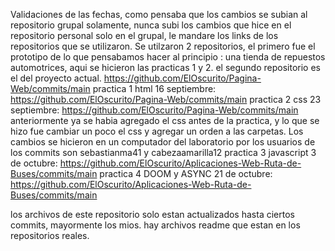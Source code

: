 Validaciones de las fechas, como pensaba que los cambios se subian al repositorio grupal solamente, nunca subi los cambios que hice en el repositorio personal solo en el grupal, le mandare los links de los repositorios que se utilizaron. Se utilzaron 2 repositorios, el primero fue el prototipo de lo que pensabamos hacer al principio
: una tienda de repuestos automotrices, aqui se hicieron las practicas 1 y 2. el segundo repositorio es el del proyecto actual.
 https://github.com/ElOscurito/Pagina-Web/commits/main
practica 1 html 16 septiembre: https://github.com/ElOscurito/Pagina-Web/commits/main
practica 2 css 23 septiembre: https://github.com/ElOscurito/Pagina-Web/commits/main anteriormente ya se habia agregado el css antes de la practica, y lo que se hizo fue
cambiar un poco el css y agregar un orden a las carpetas. Los cambios se hicieron en un computador del laboratorio por los usuarios de los commits son sebastianma41 y 
cabezaamarilla12
practica 3 javascript 3 de octubre: https://github.com/ElOscurito/Aplicaciones-Web-Ruta-de-Buses/commits/main
practica 4 DOOM y ASYNC 21 de octubre: https://github.com/ElOscurito/Aplicaciones-Web-Ruta-de-Buses/commits/main

los archivos de este repositorio solo estan actualizados hasta ciertos commits, mayormente los mios. hay archivos readme que estan en los repositorios reales.
